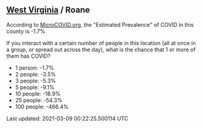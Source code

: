 
## [West Virginia](/united-states/west-virginia) / Roane

According to [MicroCOVID.org](http://microcovid.org),
the "Estimated Prevalence" of COVID in this county is -1.7%

If you interact with a certain number of people in this location
(all at once in a group, or spread out across the day), what is the chance that
1 or more of them has COVID?

- 1 person: -1.7%
- 2 people: -3.5%
- 3 people: -5.3%
- 5 people: -9.1%
- 10 people: -18.9%
- 25 people: -54.3%
- 100 people: -466.4%

Last updated: 2021-03-09 00:22:25.500114 UTC
